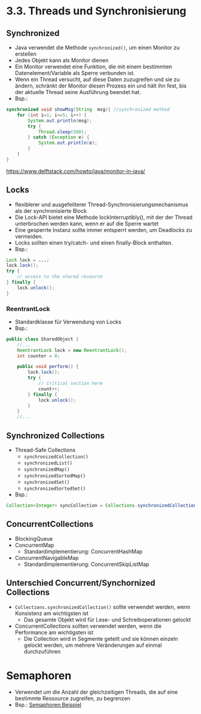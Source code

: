 # 3.3. Threads und Synchronisierung

## Synchronized
* Java verwendet die Methode `synchronized()`, um einen Monitor zu erstellen
* Jedes Objekt kann als Monitor dienen
* Ein Monitor verwendet eine Funktion, die mit einem bestimmten Datenelement/Variable als Sperre verbunden ist. 
* Wenn ein Thread versucht, auf diese Daten zuzugreifen und sie zu ändern, schränkt der Monitor diesen Prozess ein und hält ihn fest, bis der aktuelle Thread seine Ausführung beendet hat.
* Bsp.:

```java
synchronized void showMsg(String  msg){ //synchronized method  
    for (int i=1; i<=5; i++) {  
        System.out.println(msg);  
        try {  
            Thread.sleep(500);  
        } catch (Exception e) {
            System.out.println(e);
        }  
    }  
}  
```

https://www.delftstack.com/howto/java/monitor-in-java/

## Locks
* flexiblerer und ausgefeilterer Thread-Synchronisierungsmechanismus als der synchronisierte Block
* Die Lock-API bietet eine Methode lockInterruptibly(), mit der der Thread unterbrochen werden kann, wenn er auf die Sperre wartet
* Eine gesperrte Instanz sollte immer entsperrt werden, um Deadlocks zu vermeiden. 
* Locks sollten einen try/catch- und einen finally-Block enthalten.
* Bsp.:

```java
Lock lock = ...; 
lock.lock();
try {
    // access to the shared resource
} finally {
    lock.unlock();
}
```

### ReentrantLock
* Standardklasse für Verwendung von Locks
* Bsp.:

```java
public class SharedObject {
    //...
    ReentrantLock lock = new ReentrantLock();
    int counter = 0;

    public void perform() {
        lock.lock();
        try {
            // Critical section here
            count++;
        } finally {
            lock.unlock();
        }
    }
    //...
```

## Synchronized Collections
* Thread-Safe Collections
    * `synchronizedCollection()`
    * `synchronizedList()`
    * `synchronizedMap()`
    * `synchronizedSortedMap()`
    * `synchronizedSet()`
    * `synchronizedSortedSet()`
* Bsp.:

```java
Collection<Integer> syncCollection = Collections.synchronizedCollection(new ArrayList<>());
```

## ConcurrentCollections
* BlockingQueue 
* ConcurrentMap
	* Standardimplementierung: ConcurrentHashMap
* ConcurrentNavigableMap
	* Standardimplementierung: ConcurrentSkipListMap

## Unterschied Concurrent/Synchornized Collections
* `Collections.synchronizedCollection()` sollte verwendet werden, wenn Konsistenz am wichtigsten ist
	* Das gesamte Objekt wird für Lese- und Schreiboperationen gelockt
* ConcurrentCollections sollten verwendet werden, wenn die Performance am wichtigsten ist
	* Die Collection wird in Segmente geteilt und sie können einzeln gelockt werden, um mehrere Veränderungen auf einmal durchzuführen

# Semaphoren
* Verwendet um die Anzahl der gleichzeitigen Threads, die auf eine bestimmte Ressource zugreifen, zu begrenzen
* Bsp.: [Semaphoren Beispiel](https://github.com/htlw-5ahit/matura-sew-insy/tree/main/thema03/semaphoren)